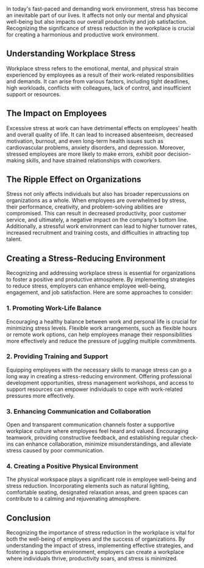 
In today's fast-paced and demanding work environment, stress has become an inevitable part of our lives. It affects not only our mental and physical well-being but also impacts our overall productivity and job satisfaction. Recognizing the significance of stress reduction in the workplace is crucial for creating a harmonious and productive work environment.

## Understanding Workplace Stress

Workplace stress refers to the emotional, mental, and physical strain experienced by employees as a result of their work-related responsibilities and demands. It can arise from various factors, including tight deadlines, high workloads, conflicts with colleagues, lack of control, and insufficient support or resources.

## The Impact on Employees

Excessive stress at work can have detrimental effects on employees' health and overall quality of life. It can lead to increased absenteeism, decreased motivation, burnout, and even long-term health issues such as cardiovascular problems, anxiety disorders, and depression. Moreover, stressed employees are more likely to make errors, exhibit poor decision-making skills, and have strained relationships with coworkers.

## The Ripple Effect on Organizations

Stress not only affects individuals but also has broader repercussions on organizations as a whole. When employees are overwhelmed by stress, their performance, creativity, and problem-solving abilities are compromised. This can result in decreased productivity, poor customer service, and ultimately, a negative impact on the company's bottom line. Additionally, a stressful work environment can lead to higher turnover rates, increased recruitment and training costs, and difficulties in attracting top talent.

## Creating a Stress-Reducing Environment

Recognizing and addressing workplace stress is essential for organizations to foster a positive and productive atmosphere. By implementing strategies to reduce stress, employers can enhance employee well-being, engagement, and job satisfaction. Here are some approaches to consider:

### 1\. Promoting Work-Life Balance

Encouraging a healthy balance between work and personal life is crucial for minimizing stress levels. Flexible work arrangements, such as flexible hours or remote work options, can help employees manage their responsibilities more effectively and reduce the pressure of juggling multiple commitments.

### 2\. Providing Training and Support

Equipping employees with the necessary skills to manage stress can go a long way in creating a stress-reducing environment. Offering professional development opportunities, stress management workshops, and access to support resources can empower individuals to cope with work-related pressures more effectively.

### 3\. Enhancing Communication and Collaboration

Open and transparent communication channels foster a supportive workplace culture where employees feel heard and valued. Encouraging teamwork, providing constructive feedback, and establishing regular check-ins can enhance collaboration, minimize misunderstandings, and alleviate stress caused by poor communication.

### 4\. Creating a Positive Physical Environment

The physical workspace plays a significant role in employee well-being and stress reduction. Incorporating elements such as natural lighting, comfortable seating, designated relaxation areas, and green spaces can contribute to a calming and rejuvenating atmosphere.

## Conclusion

Recognizing the importance of stress reduction in the workplace is vital for both the well-being of employees and the success of organizations. By understanding the impact of stress, implementing effective strategies, and fostering a supportive environment, employers can create a workplace where individuals thrive, productivity soars, and stress is minimized.
